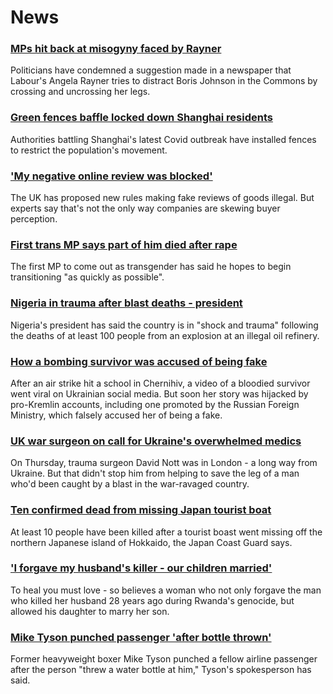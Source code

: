 # News
### [MPs hit back at misogyny faced by Rayner](https://www.bbc.com/news/uk-politics-61208037)
Politicians have condemned a suggestion made in a newspaper that Labour's Angela Rayner tries to distract Boris Johnson in the Commons by crossing and uncrossing her legs.
### [Green fences baffle locked down Shanghai residents](https://www.bbc.com/news/world-asia-61209761)
Authorities battling Shanghai's latest Covid outbreak have installed fences to restrict the population's movement.
### ['My negative online review was blocked'](https://www.bbc.com/news/business-60252909)
The UK has proposed new rules making fake reviews of goods illegal. But experts say that's not the only way companies are skewing buyer perception.
### [First trans MP says part of him died after rape](https://www.bbc.com/news/uk-wales-politics-61207083)
The first MP to come out as transgender has said he hopes to begin transitioning "as quickly as possible".
### [Nigeria in trauma after blast deaths - president](https://www.bbc.com/news/world-africa-61207441)
Nigeria's president has said the country is in "shock and trauma" following the deaths of at least 100 people from an explosion at an illegal oil refinery.
### [How a bombing survivor was accused of being fake](https://www.bbc.com/news/blogs-trending-61176372)
After an air strike hit a school in Chernihiv, a video of a bloodied survivor went viral on Ukrainian social media. But soon her story was hijacked by pro-Kremlin accounts, including one promoted by the Russian Foreign Ministry, which falsely accused her of being a fake.
### [UK war surgeon on call for Ukraine's overwhelmed medics](https://www.bbc.com/news/world-europe-61195923)
On Thursday, trauma surgeon David Nott was in London - a long way from Ukraine. But that didn't stop him from helping to save the leg of a man who'd been caught by a blast in the war-ravaged country.
### [Ten confirmed dead from missing Japan tourist boat](https://www.bbc.com/news/world-asia-61202599)
At least 10 people have been killed after a tourist boast went missing off the northern Japanese island of Hokkaido, the Japan Coast Guard says.
### ['I forgave my husband's killer - our children married'](https://www.bbc.com/news/world-africa-61105532)
To heal you must love - so believes a woman who not only forgave the man who killed her husband 28 years ago during Rwanda's genocide, but allowed his daughter to marry her son.
### [Mike Tyson punched passenger 'after bottle thrown'](https://www.bbc.com/news/world-us-canada-61192417)
Former heavyweight boxer Mike Tyson punched a fellow airline passenger after the person "threw a water bottle at him," Tyson's spokesperson has said. 
